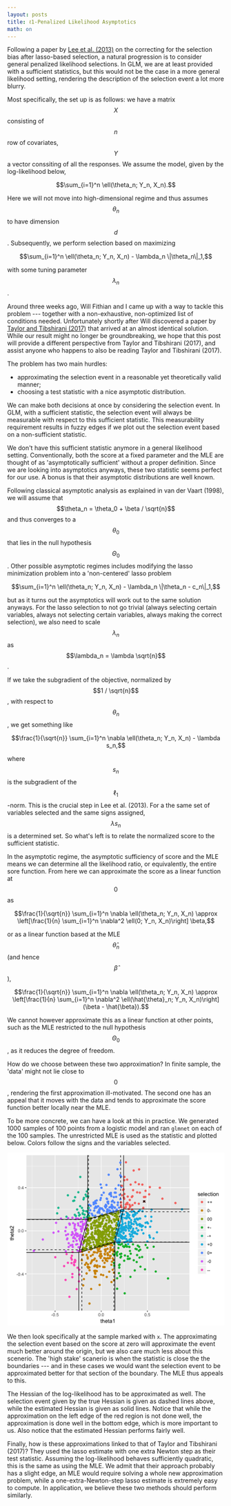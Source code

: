 ```yaml
---
layout: posts
title: ℓ1-Penalized Likelihood Asymptotics
math: on
---
```

Following a paper by [Lee et al. (2013)](https://arxiv.org/abs/1311.6238) on the correcting for the selection bias after lasso-based selection, a natural progression is to consider general penalized likelihood selections. In GLM, we are at least provided with a sufficient statistics, but this would not be the case in a more general likelihood setting, rendering the description of the selection event a lot more blurry.

Most specifically, the set up is as follows: we have a matrix $$X$$ consisting of $$n$$ row of covariates, $$Y$$ a vector conssiting of all the responses. We assume the model, given by the log-likelihood below,

$$\sum_{i=1}^n \ell(\theta_n; Y_n, X_n).$$

Here we will not move into high-dimensional regime and thus assumes $$\theta_n$$ to have dimension $$d$$. Subsequently, we perform selection based on maximizing

$$\sum_{i=1}^n \ell(\theta_n; Y_n, X_n) - \lambda_n \|\theta_n\|_1,$$

with some tuning parameter $$\lambda_n$$.

Around three weeks ago, Will Fithian and I came up with a way to tackle this problem --- together with a non-exhaustive, non-optimized list of conditions needed. Unfortunately shortly after Will discovered a paper by [Taylor and Tibshirani (2017)](https://arxiv.org/abs/1602.07358) that arrived at an almost identical solution. While our result might no longer be groundbreaking, we hope that this post will provide a different perspective from Taylor and Tibshirani (2017), and assist anyone who happens to also be reading Taylor and Tibshirani (2017).

The problem has two main hurdles:
- approximating the selection event in a reasonable yet theoretically valid manner;
- choosing a test statistic with a nice asymptotic distribution.

We can make both decisions at once by considering the selection event. In GLM, with a sufficient statistic, the selection event will always be measurable with respect to this sufficient statistic. This measurability requirement results in fuzzy edges if we plot out the selection event based on a non-sufficient statistic.

We don't have this sufficient statistic anymore in a general likelihood setting. Conventionally, both the score at a fixed parameter and the MLE are thought of as 'asymptotically sufficient' without a proper definition. Since we are looking into asymptotics anyways, these two statistic seems perfect for our use. A bonus is that their asymptotic distributions are well known.

Following classical asymptotic analysis as explained in van der Vaart (1998), we will assume that $$\theta_n = \theta_0 + \beta / \sqrt{n}$$ and thus converges to a $$\theta_0$$ that lies in the null hypothesis $$\Theta_0$$. Other possible asymptotic regimes includes modifying the lasso minimization problem into a 'non-centered' lasso problem

$$\sum_{i=1}^n \ell(\theta_n; Y_n, X_n) - \lambda_n \|\theta_n - c_n\|_1,$$

but as it turns out the asymptotics will work out to the same solution anyways. For the lasso selection to not go trivial (always selecting certain variables, always not selecting certain variables, always making the correct selection), we also need to scale $$\lambda_n$$ as $$\lambda_n = \lambda \sqrt{n}$$.

If we take the subgradient of the objective, normalized by $$1 / \sqrt{n}$$, with respect to $$\theta_n$$, we get something like

$$\frac{1}{\sqrt{n}} \sum_{i=1}^n \nabla \ell(\theta_n; Y_n, X_n) - \lambda s_n,$$

where $$s_n$$ is the subgradient of the $$\ell_1$$-norm. This is the crucial step in Lee et al. (2013). For a the same set of variables selected and the same signs assigned, $$\lambda s_n$$ is a determined set. So what's left is to relate the normalized score to the sufficient statistic.

In the asymptotic regime, the asymptotic sufficiency of score and the MLE means we can determine all the likelihood ratio, or equivalently, the entire sore function. From here we can approximate the score as a linear function at $$0$$ as

$$\frac{1}{\sqrt{n}} \sum_{i=1}^n \nabla \ell(\theta_n; Y_n, X_n) \approx \left[\frac{1}{n} \sum_{i=1}^n \nabla^2 \ell(0; Y_n, X_n)\right] \beta,$$

or as a linear function based at the MLE $$\hat{\theta}_n$$ (and hence $$\hat{\beta}$$),

$$\frac{1}{\sqrt{n}} \sum_{i=1}^n \nabla \ell(\theta_n; Y_n, X_n) \approx \left[\frac{1}{n} \sum_{i=1}^n \nabla^2 \ell(\hat{\theta}_n; Y_n, X_n)\right] (\beta - \hat{\beta}).$$

We cannot however approximate this as a linear function at other points, such as the MLE restricted to the null hypothesis $$\Theta_0$$, as it reduces the degree of freedom.

How do we choose between these two approximation? In finite sample, the 'data' might not lie close to $$0$$, rendering the first approximation ill-motivated. The second one has an appeal that it moves with the data and tends to approximate the score function better locally near the MLE.

To be more concrete, we can have a look at this in practice. We generated 1000 samples of 100 points from a logistic model and ran `glmnet` on each of the 100 samples. The unrestricted MLE is used as the statistic and plotted below. Colors follow the signs and the variables selected.

![Selection event simulation](files/selection-event-simulation.png)

We then look specifically at the sample marked with `x`. The approximating the selection event based on the score at zero will approximate the event much better around the origin, but we also care much less about this scenerio. The 'high stake' scanerio is when the statistic is close the the boundaries --- and in these cases we would want the selection event to be approximated better for that section of the boundary. The MLE thus appeals to this.

The Hessian of the log-likelihood has to be approximated as well. The selection event given by the true Hessian is given as dashed lines above, while the estimated Hessian is given as solid lines. Notice that while the approximation on the left edge of the red region is not done well, the approximation is done well in the bottom edge, which is more important to us. Also notice that the estimated Hessian performs fairly well.

Finally, how is these approximations linked to that of Taylor and Tibshirani (2017)? They used the lasso estimate with one extra Newton step as their test statistic. Assuming the log-likelihood behaves sufficiently quadratic, this is the same as using the MLE. We admit that their approach probably has a slight edge, an MLE would require solving a whole new approximation problem, while a one-extra-Newton-step lasso estimate is extremely easy to compute. In application, we believe these two methods should perform similarly.